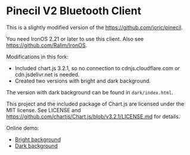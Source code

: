 # Pinecil V2 Bluetooth Client

This is a slightly modified version of the https://github.com/joric/pinecil.

You need IronOS 2.21 or later to use this client. Also see https://github.com/Ralim/IronOS.

Modifications in this fork:

- Included chart.js 3.2.1, so no connection to cdnjs.cloudflare.com or cdn.jsdelivr.net is needed.
- Created two versions with bright and dark background.

The version with dark background can be found in `dark/index.html`.

This project and the included package of Chart.js are licensed under the MIT license. See LICENSE and https://github.com/chartjs/Chart.js/blob/v3.2.1/LICENSE.md for details.

Online demo:

- [Bright background](https://arnowelzel.de/lib/tool/pinecilv2/)
- [Dark background](https://arnowelzel.de/lib/tool/pinecilv2/dark/)

